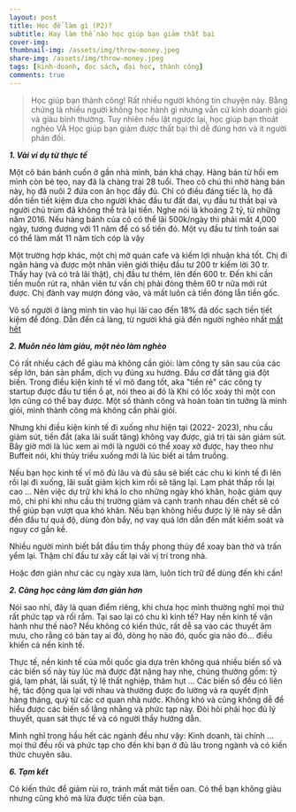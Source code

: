 ```yaml
---
layout: post
title: Học để làm gì (P2)?
subtitle: Hay làm thế nào học giúp bạn giảm thất bại
cover-img: 
thumbnail-img: /assets/img/throw-money.jpeg
share-img: /assets/img/throw-money.jpeg
tags: [kinh-doanh, đọc sách, đại học, thành công]
comments: true
---
```


> Học giúp bạn thành công! Rất nhiều người không tin chuyện này. Bằng chứng là nhiều người không học hành gì nhưng vẫn cứ kinh doanh giỏi và giàu bình thường. Tuy nhiên nếu lật ngược lại, học giúp bạn thoát nghèo VÀ Học giúp bạn giảm được thất bại thì dễ đúng hơn và ít người phản đối.   

***1\. Vài ví dụ từ thực tế***

Một cô bán bánh cuốn ở gần nhà mình, bán khá chạy. Hàng bán từ hồi em mình còn bé tẹo, nay đã là chàng trai 28 tuổi. Theo cô chú thì nhờ hàng bán này, họ đã nuôi 2 đứa con ăn học đầy đủ. Chỉ có điều đáng tiếc là, họ đã dồn tiền tiết kiệm đưa cho người khác đầu tư đất đai, vụ đầu tư thất bại và người chủ trùm đã không thể trả lại tiền. Nghe nói là khoảng 2 tỷ, từ những năm 2016. Nếu hàng bánh của cô có thể lãi 500k/ngày thì phải mất 4,000 ngày, tương đương với 11 năm để có số tiền đó. Một vụ đầu tư tính toán sai có thể làm mất 11 năm tích cóp là vậy

Một trường hợp khác, một chị mở quán cafe và kiếm lợi nhuận khá tốt. Chị đi ngân hàng và được một nhân viên giới thiệu đầu tư 200 tr kiếm lời 30 tr. Thấy hay (và có trả lãi thật), chị đầu tư thêm, lên đến 600 tr. Đến khi cần tiền muốn rút ra, nhân viên tư vấn chị phải đóng thêm 60 tr nữa mới rút được. Chị đành vay mượn đóng vào, và mất luôn cả tiền đóng lẫn tiền gốc. 

Vô số người ở làng mình tin vào hụi lãi cao đến 18% đã dốc sạch tiền tiết kiệm để đóng. Dẫn đến cả làng, từ người khá giả đến người nghèo nhất [mất hết](https://baohaiduong.vn/vu-vo-hui-do-chu-tich-hoi-phu-nu-xa-thai-hoc-cam-dau-nhieu-day-hui-voi-lai-suat-cao-362244.html) 

***2\. Muôn nẻo làm giàu, một nẻo làm nghèo*** 

Có rất nhiều cách để giàu mà không cần giỏi: làm công ty sân sau của các sếp lớn, bán sản phẩm, dịch vụ đúng xu hướng. Đầu cơ đất tăng giá đột biến. Trong điều kiện kinh tế vĩ mô đang tốt, aka "tiền rẻ" các công ty startup được đầu tư tiền ồ ạt, nói theo ai đó là Khi có lốc xoáy thì một con lợn cũng có thể bay được. Một số thành công và hoàn toàn tin tưởng là mình giỏi, mình thành công mà không cần phải giỏi.

Nhưng khi điều kiện kinh tế đi xuống như hiện tại (2022- 2023), nhu cầu giảm sút, tiền đắt (aka lãi suất tăng) không vay được, giá trị tài sản giảm sút. Bây giờ mới là lúc xem ai mới là người có thể xoay xở được, hay theo như Buffeit nói, khi thủy triều xuống mới là lúc biết ai tắm truồng.

Nếu bạn học kinh tế vĩ mô đủ lâu và đủ sâu sẽ biết các chu kì kinh tế đi lên rồi lại đi xuống, lãi suất giảm kịch kim rồi sẽ tăng lại. Lạm phát thấp rồi lại cao ... Nên việc dự trữ khi khá lo cho những ngày khó khăn, hoặc giảm quy mô, chi phí khi nhu cầu thị trường giảm và cạnh tranh nhau đến chết sẽ có thể giúp bạn vượt qua khó khăn. Nếu bạn không hiểu được lý lẽ này sẽ dẫn đến đầu tư quá độ, dùng đòn bẩy, nợ vay quá lớn dẫn đến mất kiểm soát và nguy cơ gần kề. 

Nhiều người mình biết bắt đầu tìm thầy phong thủy để xoay bàn thờ và trấn yểm lại. Thậm chí đầu tư xây cất lại vài vị trí trong nhà. 

Hoặc đơn giản như các cụ ngày xưa làm, luôn tích trữ để dùng đến khi cần! 

***2\. Càng học càng làm đơn giản hơn*** 

Nói sao nhỉ, đây là quan điểm riêng, khi chưa học mình thường nghĩ mọi thứ rất phức tạp và rối rắm. Tại sao lại có chu kì kinh tế? Hay nền kinh tế vận hành như thế nào? Nếu không có kiến thức, rất dễ sa vào các thuyết âm mưu, cho rằng có bàn tay ai đó, dòng họ nào đó, quốc gia nào đó... điều khiển cả nền kinh tế.

Thực tế, nền kinh tế của mỗi quốc gia dựa trên không quá nhiều biến số và các biến số này tùy lúc mà được đặt nặng hay nhẹ, chúng thường gồm: tỷ giá, lạm phát, lãi suất, tỷ lệ thất nghiệp, thâm hụt ... Các biến số đều có liên hệ, tác động qua lại với nhau và thường được đo lường và ra quyết định hàng tháng, quý từ các cơ quan nhà nước. Không khó và cũng không dễ để hiểu được các biến số lằng nhằng và phức tạp này. Đòi hỏi phải học đủ lý thuyết, quan sát thực tế và có người thầy hướng dẫn. 

Mình nghĩ trong hầu hết các ngành đều như vậy: Kinh doanh, tài chính ... mọi thứ đều rối và phức tạp cho đến khi bạn ở đủ lâu trong ngành và có kiến thức chuyên sâu. 

***6\. Tạm kết***

Có kiến thức để giảm rủi ro, tránh mất mát tiền oan. Có thể bạn không giàu nhưng cũng khó mà lừa được tiền của bạn.  